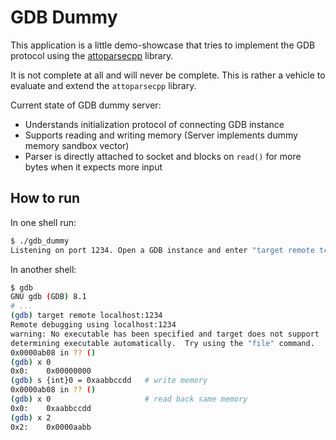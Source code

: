 # GDB Dummy

This application is a little demo-showcase that tries to implement the GDB protocol using the [attoparsecpp](https://github.com/tfc/attoparsecpp) library.

It is not complete at all and will never be complete. This is rather a vehicle to evaluate and extend the `attoparsecpp` library.

Current state of GDB dummy server:

- Understands initialization protocol of connecting GDB instance
- Supports reading and writing memory (Server implements dummy memory sandbox vector)
- Parser is directly attached to socket and blocks on `read()` for more bytes when it expects more input

## How to run

In one shell run:

``` bash
$ ./gdb_dummy
Listening on port 1234. Open a GDB instance and enter "target remote tcp:localhost:1234"
```

In another shell:

``` bash
$ gdb
GNU gdb (GDB) 8.1
# ...
(gdb) target remote localhost:1234
Remote debugging using localhost:1234
warning: No executable has been specified and target does not support
determining executable automatically.  Try using the "file" command.
0x0000ab08 in ?? ()
(gdb) x 0
0x0:    0x00000000
(gdb) s {int}0 = 0xaabbccdd   # write memory
0x0000ab08 in ?? ()
(gdb) x 0                     # read back same memory
0x0:    0xaabbccdd
(gdb) x 2
0x2:    0x0000aabb
```

